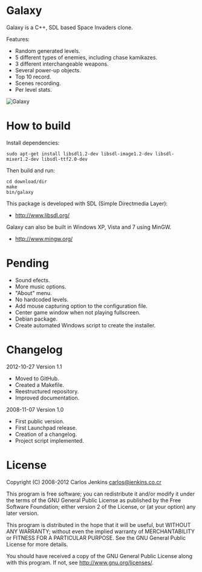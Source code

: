 Galaxy
======

Galaxy is a C++, SDL based Space Invaders clone.

Features:
- Random generated levels.
- 5 different types of enemies, including chase kamikazes.
- 3 different interchangeable weapons.
- Several power-up objects.
- Top 10 record.
- Scenes recording.
- Per level stats.


![Galaxy](https://raw.github.com/carlos-jenkins/galaxy/master/media/screenshot.png "Galaxy")


How to build
============

Install dependencies:

```shell
sudo apt-get install libsdl1.2-dev libsdl-image1.2-dev libsdl-mixer1.2-dev libsdl-ttf2.0-dev
```

Then build and run:

```shell
cd download/dir
make
bin/galaxy
```

This package is developed with SDL (Simple Directmedia Layer):

- http://www.libsdl.org/


Galaxy can also be built in Windows XP, Vista and 7 using MinGW.

- http://www.mingw.org/


Pending
=======

- Sound efects.
- More music options.
- "About" menu.
- No hardcoded levels.
- Add mouse capturing option to the configuration file.
- Center game window when not playing fullscreen.
- Debian package.
- Create automated Windows script to create the installer.


Changelog
=========

2012-10-27 Version 1.1
- Moved to GitHub.
- Created a Makefile.
- Reestructured repository.
- Improved documentation.

2008-11-07 Version 1.0
- First public version.
- First Launchpad release.
- Creation of a changelog.
- Project script implemented.


License
=======

Copyright (C) 2008-2012 Carlos Jenkins <carlos@jenkins.co.cr>

This program is free software; you can redistribute it and/or modify
it under the terms of the GNU General Public License as published by
the Free Software Foundation; either version 2 of the License, or
(at your option) any later version.

This program is distributed in the hope that it will be useful,
but WITHOUT ANY WARRANTY; without even the implied warranty of
MERCHANTABILITY or FITNESS FOR A PARTICULAR PURPOSE.  See the
GNU General Public License for more details.

You should have received a copy of the GNU General Public License
along with this program.  If not, see <http://www.gnu.org/licenses/>.

